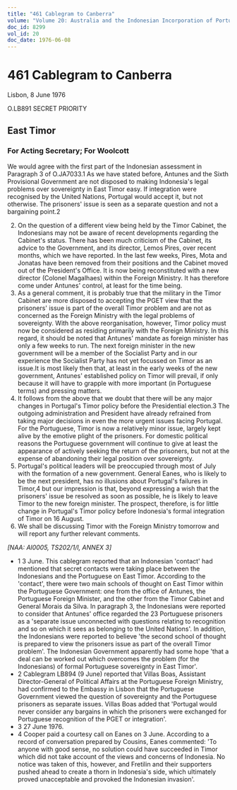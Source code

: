```yaml
---
title: "461 Cablegram to Canberra"
volume: "Volume 20: Australia and the Indonesian Incorporation of Portuguese Timor, 1974-1976"
doc_id: 8299
vol_id: 20
doc_date: 1976-06-08
---
```


# 461 Cablegram to Canberra

Lisbon, 8 June 1976

O.LB891 SECRET PRIORITY

## East Timor

### For Acting Secretary; For Woolcott

We would agree with the first part of the Indonesian assessment in Paragraph 3 of O.JA7033.1 As we have stated before, Antunes and the Sixth Provisional Government are not disposed to making Indonesia's legal problems over sovereignty in East Timor easy. If integration were recognised by the United Nations, Portugal would accept it, but not otherwise. The prisoners' issue is seen as a separate question and not a bargaining point.2

  2. On the question of a different view being held by the Timor Cabinet, the Indonesians may not be aware of recent developments regarding the Cabinet's status. There has been much criticism of the Cabinet, its advice to the Government, and its director, Lemos Pires, over recent months, which we have reported. In the last few weeks, Pires, Mota and Jonatas have been removed from their positions and the Cabinet moved out of the President's Office. It is now being reconstituted with a new director (Colonel Magalhaes) within the Foreign Ministry. It has therefore come under Antunes' control, at least for the time being.
  3. As a general comment, it is probably true that the military in the Timor Cabinet are more disposed to accepting the PGET view that the prisoners' issue is part of the overall Timor problem and are not as concerned as the Foreign Ministry with the legal problems of sovereignty. With the above reorganisation, however, Timor policy must now be considered as residing primarily with the Foreign Ministry. In this regard, it should be noted that Antunes' mandate as foreign minister has only a few weeks to run. The next foreign minister in the new government will be a member of the Socialist Party and in our experience the Socialist Party has not yet focussed on Timor as an issue.It is most likely then that, at least in the early weeks of the new government, Antunes' established policy on Timor will prevail, if only because it will have to grapple with more important (in Portuguese terms) and pressing matters.
  4. It follows from the above that we doubt that there will be any major changes in Portugal's Timor policy before the Presidential election.3 The outgoing administration and President have already refrained from taking major decisions in even the more urgent issues facing Portugal. For the Portuguese, Timor is now a relatively minor issue, largely kept alive by the emotive plight of the prisoners. For domestic political reasons the Portuguese government will continue to give at least the appearance of actively seeking the return of the prisoners, but not at the expense of abandoning their legal position over sovereignty.
  5. Portugal's political leaders will be preoccupied through most of July with the formation of a new government. General Eanes, who is likely to be the next president, has no illusions about Portugal's failures in Timor,4 but our impression is that, beyond expressing a wish that the prisoners' issue be resolved as soon as possible, he is likely to leave Timor to the new foreign minister. The prospect, therefore, is for little change in Portugal's Timor policy before Indonesia's formal integration of Timor on 16 August.
  6. We shall be discussing Timor with the Foreign Ministry tomorrow and will report any further relevant comments.



_[NAA: Al0005, TS202/1/l, ANNEX 3]_

  * 1 3 June. This cablegram reported that an Indonesian 'contact' had mentioned that secret contacts were taking place between the Indonesians and the Portuguese on East Timor. According to the 'contact', there were two main schools of thought on East Timor within the Portuguese Government: one from the office of Antunes, the Portuguese Foreign Minister, and the other from the Timor Cabinet and General Morais da Silva. In paragraph 3, the Indonesians were reported to consider that Antunes' office regarded the 23 Portuguese prisoners as a 'separate issue unconnected with questions relating to recognition and so on which it sees as belonging to the United Nations'. In addition, the Indonesians were reported to believe 'the second school of thought is prepared to view the prisoners issue as part of the overall Timor problem'. The Indonesian Government apparently had some hope 'that a deal can be worked out which overcomes the problem (for the Indonesians) of formal Portuguese sovereignty in East Timor'.
  * 2 Cablegram LB894 (9 June) reported that Villas Boas, Assistant Director-General of Political Affairs at the Portuguese Foreign Ministry, had confirmed to the Embassy in Lisbon that the Portuguese Government viewed the question of sovereignty and the Portuguese prisoners as separate issues. Villas Boas added that 'Portugal would never consider any bargains in which the prisoners were exchanged for Portuguese recognition of the PGET or integration'.
  * 3 27 June 1976.
  * 4 Cooper paid a courtesy call on Eanes on 3 June. According to a record of conversation prepared by Cousins, Eanes commented: 'To anyone with good sense, no solution could have succeeded in Timor which did not take account of the views and concerns of Indonesia. No notice was taken of this, however, and Fretilin and their supporters pushed ahead to create a thorn in Indonesia's side, which ultimately proved unacceptable and provoked the Indonesian invasion'.


